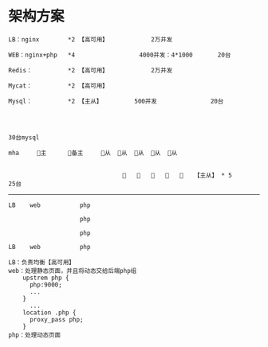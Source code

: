 # 架构方案

    LB：nginx		*2 【高可用】			2万并发
    
    WEB：nginx+php	*4					4000并发：4*1000		20台
    
    Redis：			*2 【高可用】			2万并发
    
    Mycat：			*2 【高可用】
    
    Mysql：			*2 【主从】			500并发				20台
    
    
    
    					
    30台mysql
    
    mha		🐖主		🐖备主		🐖从	🐖从	🐖从	🐖从	🐖从 			
    
    								
    								🐖 	🐖	🐖	🐖	🐖	【主从】 * 5		25台


---



```
LB    web       	php
                  
                	php

                	php

LB    web       	php
```




```
LB：负责均衡【高可用】
web：处理静态页面，并且将动态交给后端php组
    upstrem php {
      php:9000;
      ...
    }
      ...
    location .php {
      proxy_pass php;
    }
php：处理动态页面
```

